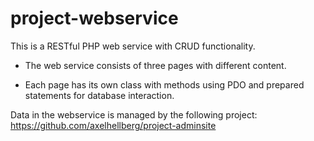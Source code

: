 # project-webservice
This is a RESTful PHP web service with CRUD functionality.

* The web service consists of three pages with different content.

* Each page has its own class with methods using PDO and prepared statements for database interaction.

Data in the webservice is managed by the following project: https://github.com/axelhellberg/project-adminsite
